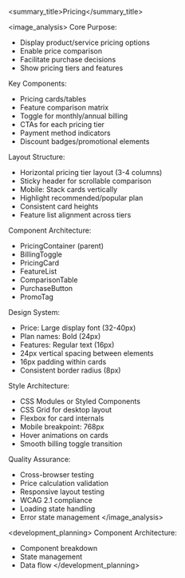 
<summary_title>Pricing</summary_title>

<image_analysis>
Core Purpose:
- Display product/service pricing options
- Enable price comparison
- Facilitate purchase decisions
- Show pricing tiers and features

Key Components:
- Pricing cards/tables
- Feature comparison matrix
- Toggle for monthly/annual billing
- CTAs for each pricing tier
- Payment method indicators
- Discount badges/promotional elements

Layout Structure:
- Horizontal pricing tier layout (3-4 columns)
- Sticky header for scrollable comparison
- Mobile: Stack cards vertically
- Highlight recommended/popular plan
- Consistent card heights
- Feature list alignment across tiers

Component Architecture:
- PricingContainer (parent)
- BillingToggle
- PricingCard
- FeatureList
- ComparisonTable
- PurchaseButton
- PromoTag

Design System:
- Price: Large display font (32-40px)
- Plan names: Bold (24px)
- Features: Regular text (16px)
- 24px vertical spacing between elements
- 16px padding within cards
- Consistent border radius (8px)

Style Architecture:
- CSS Modules or Styled Components
- CSS Grid for desktop layout
- Flexbox for card internals
- Mobile breakpoint: 768px
- Hover animations on cards
- Smooth billing toggle transition

Quality Assurance:
- Cross-browser testing
- Price calculation validation
- Responsive layout testing
- WCAG 2.1 compliance
- Loading state handling
- Error state management
</image_analysis>

<development_planning>
Component Architecture:
- Component breakdown
- State management
- Data flow
</development_planning>